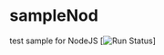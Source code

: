 # sampleNod
test sample for NodeJS
[![Run Status](https://apibeta.shippable.com/projects/56cefdf9c77dae78a8ea25eb/badge?branch=u12nod)]
